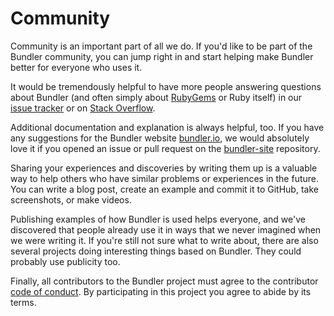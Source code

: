 # Community

Community is an important part of all we do. If you'd like to be part of the Bundler community, you can jump right in and start helping make Bundler better for everyone who uses it.

It would be tremendously helpful to have more people answering questions about Bundler (and often simply about [RubyGems](https://github.com/rubygems/rubygems) or Ruby itself) in our [issue tracker](https://github.com/bundler/bundler/issues) or on [Stack Overflow](http://stackoverflow.com/questions/tagged/bundler).

Additional documentation and explanation is always helpful, too. If you have any suggestions for the Bundler website [bundler.io](https://bundler.io), we would absolutely love it if you opened an issue or pull request on the [bundler-site](https://github.com/bundler/bundler-site) repository.

Sharing your experiences and discoveries by writing them up is a valuable way to help others who have similar problems or experiences in the future. You can write a blog post, create an example and commit it to GitHub, take screenshots, or make videos.

Publishing examples of how Bundler is used helps everyone, and we've discovered that people already use it in ways that we never imagined when we were writing it. If you're still not sure what to write about, there are also several projects doing interesting things based on Bundler. They could probably use publicity too.

Finally, all contributors to the Bundler project must agree to the contributor [code of conduct](https://bundler.io/conduct.html). By participating in this project you agree to abide by its terms.
